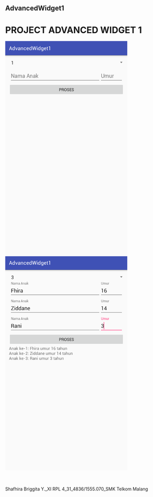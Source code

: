## AdvancedWidget1

# PROJECT ADVANCED WIDGET 1 <br>

![screenshots](https://github.com/sbbriggitash/AdvancedWidget1/blob/master/AW1-1.PNG)<br>
![screenshots](https://github.com/sbbriggitash/AdvancedWidget1/blob/master/AW1-2.PNG)<br><br><br>

Shafhira Briggita Y._XI RPL 4_31_4836/1555.070_SMK Telkom Malang

